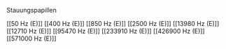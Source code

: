 Stauungspapillen

[[50 Hz (E)]]
[[400 Hz (E)]]
[[850 Hz (E)]]
[[2500 Hz (E)]]
[[13980 Hz (E)]]
[[12710 Hz (E)]]
[[95470 Hz (E)]]
[[233910 Hz (E)]]
[[426900 Hz (E)]]
[[571000 Hz (E)]]